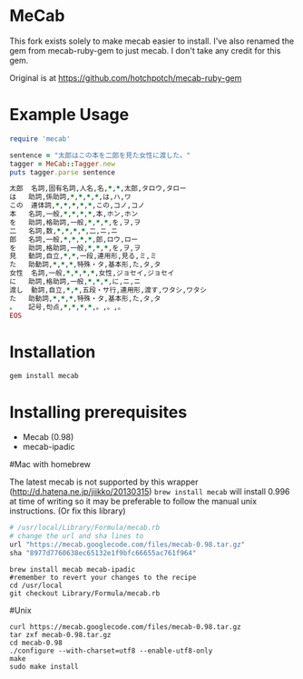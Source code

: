 MeCab
=====

This fork exists solely to make mecab easier to install.
I've also renamed the gem from mecab-ruby-gem to just mecab.
I don't take any credit for this gem.

Original is at https://github.com/hotchpotch/mecab-ruby-gem

Example Usage
=============
```ruby
require 'mecab'

sentence = "太郎はこの本を二郎を見た女性に渡した。"
tagger = MeCab::Tagger.new
puts tagger.parse sentence

太郎	名詞,固有名詞,人名,名,*,*,太郎,タロウ,タロー
は	助詞,係助詞,*,*,*,*,は,ハ,ワ
この	連体詞,*,*,*,*,*,この,コノ,コノ
本	名詞,一般,*,*,*,*,本,ホン,ホン
を	助詞,格助詞,一般,*,*,*,を,ヲ,ヲ
二	名詞,数,*,*,*,*,二,ニ,ニ
郎	名詞,一般,*,*,*,*,郎,ロウ,ロー
を	助詞,格助詞,一般,*,*,*,を,ヲ,ヲ
見	動詞,自立,*,*,一段,連用形,見る,ミ,ミ
た	助動詞,*,*,*,特殊・タ,基本形,た,タ,タ
女性	名詞,一般,*,*,*,*,女性,ジョセイ,ジョセイ
に	助詞,格助詞,一般,*,*,*,に,ニ,ニ
渡し	動詞,自立,*,*,五段・サ行,連用形,渡す,ワタシ,ワタシ
た	助動詞,*,*,*,特殊・タ,基本形,た,タ,タ
。	記号,句点,*,*,*,*,。,。,。
EOS

```
Installation
============
```
gem install mecab
```

Installing prerequisites
=============

* Mecab (0.98)
* mecab-ipadic

#Mac with homebrew

The latest mecab is not supported by this wrapper (http://d.hatena.ne.jp/jiikko/20130315)
`brew install mecab` will install 0.996 at time of writing so it may be preferable to follow
the manual unix instructions. (Or fix this library)

```ruby
# /usr/local/Library/Formula/mecab.rb
# change the url and sha lines to 
url "https://mecab.googlecode.com/files/mecab-0.98.tar.gz"
sha "8977d7760638ec65132e1f9bfc66655ac761f964" 
```

```
brew install mecab mecab-ipadic
#remember to revert your changes to the recipe
cd /usr/local
git checkout Library/Formula/mecab.rb
```

#Unix 

```
curl https://mecab.googlecode.com/files/mecab-0.98.tar.gz 
tar zxf mecab-0.98.tar.gz
cd mecab-0.98
./configure --with-charset=utf8 --enable-utf8-only
make
sudo make install
```
